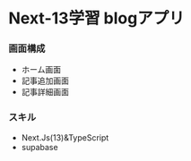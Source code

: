# Next-13学習 blogアプリ

### 画面構成
- ホーム画面
- 記事追加画面
- 記事詳細画面

### スキル
- Next.Js(13)&TypeScript
- supabase
